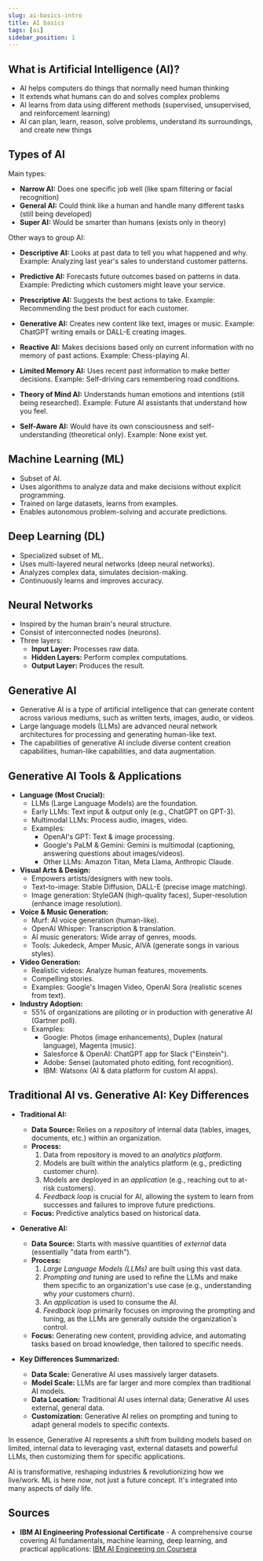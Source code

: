 ```yaml
---
slug: ai-basics-intro
title: AI basics
tags: [ai]
sidebar_position: 1
---
```

## **What is Artificial Intelligence (AI)?**

- AI helps computers do things that normally need human thinking
- It extends what humans can do and solves complex problems
- AI learns from data using different methods (supervised, unsupervised, and reinforcement learning)
- AI can plan, learn, reason, solve problems, understand its surroundings, and create new things

## **Types of AI**

Main types:

- **Narrow AI:** Does one specific job well (like spam filtering or facial recognition)
- **General AI:** Could think like a human and handle many different tasks (still being developed)
- **Super AI:** Would be smarter than humans (exists only in theory)

Other ways to group AI:

- **Descriptive AI:** Looks at past data to tell you what happened and why. Example: Analyzing last year's sales to understand customer patterns.

- **Predictive AI:** Forecasts future outcomes based on patterns in data. Example: Predicting which customers might leave your service.

- **Prescriptive AI:** Suggests the best actions to take. Example: Recommending the best product for each customer.

- **Generative AI:** Creates new content like text, images or music. Example: ChatGPT writing emails or DALL-E creating images.

- **Reactive AI:** Makes decisions based only on current information with no memory of past actions. Example: Chess-playing AI.

- **Limited Memory AI:** Uses recent past information to make better decisions. Example: Self-driving cars remembering road conditions.

- **Theory of Mind AI:** Understands human emotions and intentions (still being researched). Example: Future AI assistants that understand how you feel.

- **Self-Aware AI:** Would have its own consciousness and self-understanding (theoretical only). Example: None exist yet.


## **Machine Learning (ML)**

- Subset of AI.
- Uses algorithms to analyze data and make decisions without explicit programming.
- Trained on large datasets, learns from examples.
- Enables autonomous problem-solving and accurate predictions.

## **Deep Learning (DL)**

- Specialized subset of ML.
- Uses multi-layered neural networks (deep neural networks).
- Analyzes complex data, simulates decision-making.
- Continuously learns and improves accuracy.

## **Neural Networks**

- Inspired by the human brain's neural structure.
- Consist of interconnected nodes (neurons).
- Three layers:
    - **Input Layer:** Processes raw data.
    - **Hidden Layers:** Perform complex computations.
    - **Output Layer:** Produces the result.

## **Generative AI**

- Generative AI is a type of artificial intelligence that can generate content across various mediums, such as written texts, images, audio, or videos.
- Large language models (LLMs) are advanced neural network architectures for processing and generating human-like text.
- The capabilities of generative AI include diverse content creation capabilities, human-like capabilities, and data augmentation.


## **Generative AI Tools & Applications**

- **Language (Most Crucial):**
    - LLMs (Large Language Models) are the foundation.
    - Early LLMs: Text input & output only (e.g., ChatGPT on GPT-3).
    - Multimodal LLMs: Process audio, images, video.
    - Examples:
        - OpenAI's GPT: Text & image processing.
        - Google's PaLM & Gemini: Gemini is multimodal (captioning, answering questions about images/videos).
        - Other LLMs: Amazon Titan, Meta Llama, Anthropic Claude.
- **Visual Arts & Design:**
    - Empowers artists/designers with new tools.
    - Text-to-image: Stable Diffusion, DALL-E (precise image matching).
    - Image generation: StyleGAN (high-quality faces), Super-resolution (enhance image resolution).
- **Voice & Music Generation:**
    - Murf: AI voice generation (human-like).
    - OpenAI Whisper: Transcription & translation.
    - AI music generators: Wide array of genres, moods.
    - Tools: Jukedeck, Amper Music, AIVA (generate songs in various styles).
- **Video Generation:**
    - Realistic videos: Analyze human features, movements.
    - Compelling stories.
    - Examples: Google's Imagen Video, OpenAI Sora (realistic scenes from text).
- **Industry Adoption:**
    - 55% of organizations are piloting or in production with generative AI (Gartner poll).
    - Examples:
        - Google: Photos (image enhancements), Duplex (natural language), Magenta (music).
        - Salesforce & OpenAI: ChatGPT app for Slack ("Einstein").
        - Adobe: Sensei (automated photo editing, font recognition).
        - IBM: Watsonx (AI & data platform for custom AI apps).

## **Traditional AI vs. Generative AI: Key Differences**

- **Traditional AI:**
    - **Data Source:** Relies on a *repository* of internal data (tables, images, documents, etc.) within an organization.
    - **Process:**
        1. Data from repository is moved to an *analytics platform*.
        2. Models are built within the analytics platform (e.g., predicting customer churn).
        3. Models are deployed in an *application* (e.g., reaching out to at-risk customers).
        4. *Feedback loop* is crucial for AI, allowing the system to learn from successes and failures to improve future predictions.
    - **Focus:** Predictive analytics based on historical data.

- **Generative AI:**
    - **Data Source:** Starts with massive quantities of *external* data (essentially "data from earth").
    - **Process:**
        1. *Large Language Models (LLMs)* are built using this vast data.
        2. *Prompting and tuning* are used to refine the LLMs and make them specific to an organization's use case (e.g., understanding why *your* customers churn).
        3. An *application* is used to consume the AI.
        4. *Feedback loop* primarily focuses on improving the prompting and tuning, as the LLMs are generally outside the organization's control.
    - **Focus:** Generating new content, providing advice, and automating tasks based on broad knowledge, then tailored to specific needs.
  
- **Key Differences Summarized:**
    - **Data Scale:** Generative AI uses massively larger datasets.
    - **Model Scale:** LLMs are far larger and more complex than traditional AI models.
    - **Data Location:** Traditional AI uses internal data; Generative AI uses external, general data.
    - **Customization:** Generative AI relies on prompting and tuning to adapt general models to specific contexts.

In essence, Generative AI represents a shift from building models based on limited, internal data to leveraging vast, external datasets and powerful LLMs, then customizing them for specific applications.

AI is transformative, reshaping industries & revolutionizing how we live/work.
ML is here *now*, not just a future concept. It's integrated into many aspects of daily life.

## **Sources**
- **IBM AI Engineering Professional Certificate** - A comprehensive course covering AI fundamentals, machine learning, deep learning, and practical applications: [IBM AI Engineering on Coursera](https://www.coursera.org/professional-certificates/ai-engineer)